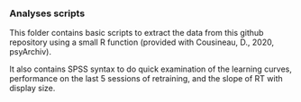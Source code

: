 ### Analyses scripts

This folder contains  basic scripts to extract the data from this github 
repository using a small R function (provided with Cousineau, D., 2020, psyArchiv).

It also contains SPSS syntax to do quick examination of the learning curves,
performance on the last 5 sessions of retraining, 
and the slope of RT with display size.



